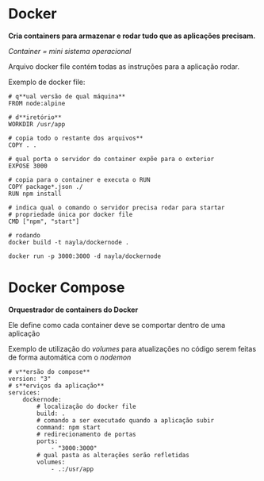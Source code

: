 # Docker

**Cria containers para armazenar e rodar tudo que as aplicações precisam.**

*Container = mini sistema operacional*

Arquivo docker file contém todas as instruções para a aplicação rodar.

Exemplo de docker file:
```docker
# q**ual versão de qual máquina**
FROM node:alpine

# d**iretório**
WORKDIR /usr/app

# copia todo o restante dos arquivos**
COPY . .

# qual porta o servidor do container expõe para o exterior
EXPOSE 3000

# copia para o container e executa o RUN
COPY package*.json ./
RUN npm install

# indica qual o comando o servidor precisa rodar para startar 
# propriedade única por docker file
CMD ["npm", "start"]

# rodando
docker build -t nayla/dockernode .

docker run -p 3000:3000 -d nayla/dockernode

```

# Docker Compose

**Orquestrador de containers do Docker**

Ele define como cada container deve se comportar dentro de uma aplicação

Exemplo de utilização do *volumes* para atualizações no código serem feitas de forma automática com o *nodemon*

```docker
# v**ersão do compose**
version: "3"
# s**erviços da aplicação**
services:
	dockernode:
		# localização do docker file
		build: .
		# comando a ser executado quando a aplicação subir
		command: npm start
		# redirecionamento de portas
		ports:
			- "3000:3000"
		# qual pasta as alterações serão refletidas
		volumes:
			- .:/usr/app
```
